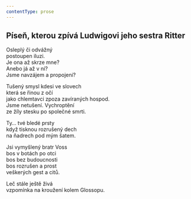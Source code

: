 ```yaml
---
contentType: prose
---
```


## Píseň, kterou zpívá Ludwigovi jeho sestra Ritter

Osleplý či odvážný  
postoupen iluzi.  
Je ona až skrze mne?  
Anebo já až v ní?  
Jsme navzájem a propojeni?

Tušený smysl kdesi ve slovech  
která se řinou z očí  
jako chlemtavci zpoza zavíraných hospod.  
Jsme netušení. Vychroptění  
ze žíly stesku po společné smrti.

Ty… tvé bledé prsty  
když tisknou rozrušený dech  
na ňadrech pod mým šatem.

Jsi vymyšlený bratr Voss  
bos v botách po otci  
bos bez budoucnosti  
bos rozrušen a prost  
veškerých gest a citů.

Leč stále ještě živá  
vzpomínka na kroužení kolem Glossopu.
